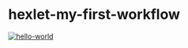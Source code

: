 # hexlet-my-first-workflow

[![hello-world](https://github.com/SafronovPavel/hexlet-my-first-workflow/workflows/hello-world/badge.svg)](https://github.com/SafronovPavel/hexlet-my-first-workflow/actions)

